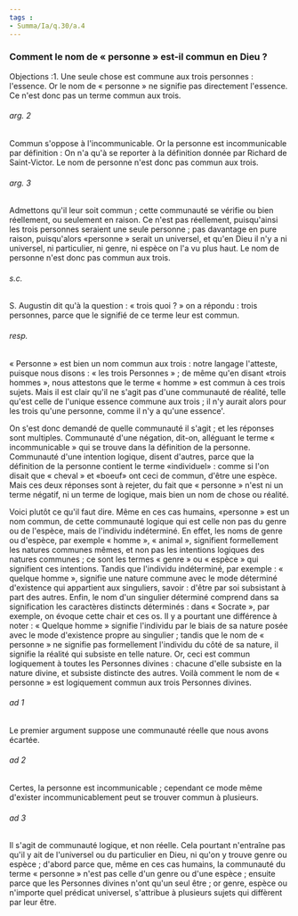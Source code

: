 ```yaml
---
tags : 
- Summa/Ia/q.30/a.4
---
```


### Comment le nom de « personne » est-il commun en Dieu ?

Objections :1. Une seule chose est commune aux trois personnes : l'essence. Or le nom de « personne » ne signifie pas directement l'essence. Ce n'est donc pas un terme commun aux trois. 

###### arg. 2
Commun s'oppose à l'incommunicable. Or la personne est incommunicable par définition : On n'a qu'à se reporter à la définition donnée par Richard de Saint-Victor. Le nom de personne n'est donc pas commun aux trois. 

###### arg. 3
Admettons qu'il leur soit commun ; cette communauté se vérifie ou bien réellement, ou seulement en raison. Ce n'est pas réellement, puisqu'ainsi les trois personnes seraient une seule personne ; pas davantage en pure raison, puisqu'alors «personne » serait un universel, et qu'en Dieu il n'y a ni universel, ni particulier, ni genre, ni espèce on l'a vu plus haut. Le nom de personne n'est donc pas commun aux trois. 

###### s.c.
S. Augustin dit qu'à la question : « trois quoi ? » on a répondu : trois personnes, parce que le signifié de ce terme leur est commun. 

###### resp.
« Personne » est bien un nom commun aux trois : notre langage l'atteste, puisque nous disons : « les trois Personnes » ; de même qu'en disant «trois hommes », nous attestons que le terme « homme » est commun à ces trois sujets. Mais il est clair qu'il ne s'agit pas d'une communauté de réalité, telle qu'est celle de l'unique essence commune aux trois ; il n'y aurait alors pour les trois qu'une personne, comme il n'y a qu'une essence'. 

On s'est donc demandé de quelle communauté il s'agit ; et les réponses sont multiples. Communauté d'une négation, dit-on, alléguant le terme « incommunicable » qui se trouve dans la définition de la personne. Communauté d'une intention logique, disent d'autres, parce que la définition de la personne contient le terme «individuel» : comme si l'on disait que « cheval » et «boeuf» ont ceci de commun, d'être une espèce. Mais ces deux réponses sont à rejeter, du fait que « personne » n'est ni un terme négatif, ni un terme de logique, mais bien un nom de chose ou réalité. 

Voici plutôt ce qu'il faut dire. Même en ces cas humains, «personne » est un nom commun, de cette communauté logique qui est celle non pas du genre ou de l'espèce, mais de l'individu indéterminé. En effet, les noms de genre ou d'espèce, par exemple « homme », « animal », signifient formellement les natures communes mêmes, et non pas les intentions logiques des natures communes ; ce sont les termes « genre » ou « espèce » qui signifient ces intentions. Tandis que l'individu indéterminé, par exemple : « quelque homme », signifie une nature commune avec le mode déterminé d'existence qui appartient aux singuliers, savoir : d'être par soi subsistant à part des autres. Enfin, le nom d'un singulier déterminé comprend dans sa signification les caractères distincts déterminés : dans « Socrate », par exemple, on évoque cette chair et ces os. Il y a pourtant une différence à noter : « Quelque homme » signifie l'individu par le biais de sa nature posée avec le mode d'existence propre au singulier ; tandis que le nom de « personne » ne signifie pas formellement l'individu du côté de sa nature, il signifie la réalité qui subsiste en telle nature. Or, ceci est commun logiquement à toutes les Personnes divines : chacune d'elle subsiste en la nature divine, et subsiste distincte des autres. Voilà comment le nom de « personne » est logiquement commun aux trois Personnes divines. 

###### ad 1
Le premier argument suppose une communauté réelle que nous avons écartée. 

###### ad 2
Certes, la personne est incommunicable ; cependant ce mode même d'exister incommunicablement peut se trouver commun à plusieurs. 

###### ad 3
Il s'agit de communauté logique, et non réelle. Cela pourtant n'entraîne pas qu'il y ait de l'universel ou du particulier en Dieu, ni qu'on y trouve genre ou espèce ; d'abord parce que, même en ces cas humains, la communauté du terme « personne » n'est pas celle d'un genre ou d'une espèce ; ensuite parce que les Personnes divines n'ont qu'un seul être ; or genre, espèce ou n'importe quel prédicat universel, s'attribue à plusieurs sujets qui diffèrent par leur être. 





